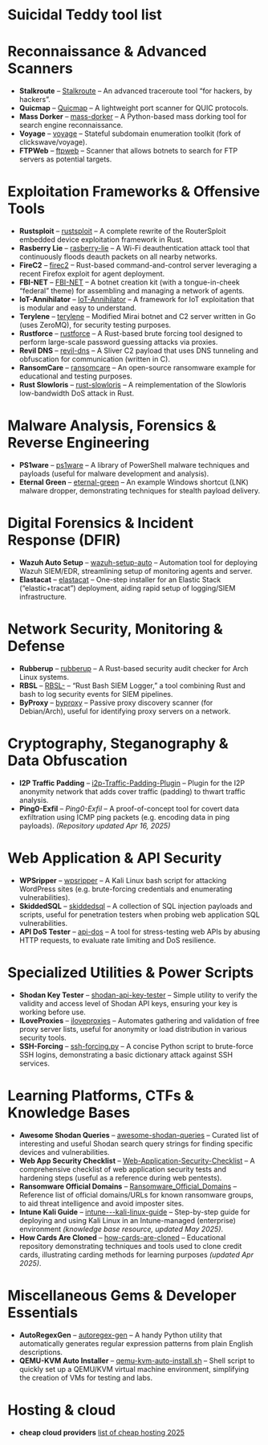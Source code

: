 # Suicidal Teddy tool list

# Reconnaissance & Advanced Scanners

* **Stalkroute** – [Stalkroute](https://github.com/s-b-repo/Stalkroute) – An advanced traceroute tool “for hackers, by hackers”.
* **Quicmap** – [Quicmap](https://github.com/s-b-repo/Quicmap) – A lightweight port scanner for QUIC protocols.
* **Mass Dorker** – [mass-dorker](https://github.com/s-b-repo/mass-dorker) – A Python-based mass dorking tool for search engine reconnaissance.
* **Voyage** – [voyage](https://github.com/s-b-repo/voyage) – Stateful subdomain enumeration toolkit (fork of clickswave/voyage).
* **FTPWeb** – [ftpweb](https://github.com/s-b-repo/ftpweb) – Scanner that allows botnets to search for FTP servers as potential targets.

# Exploitation Frameworks & Offensive Tools

* **Rustsploit** – [rustsploit](https://github.com/s-b-repo/rustsploit) – A complete rewrite of the RouterSploit embedded device exploitation framework in Rust.
* **Rasberry Lie** – [rasberry-lie](https://github.com/s-b-repo/rasberry-lie) – A Wi-Fi deauthentication attack tool that continuously floods deauth packets on all nearby networks.
* **FireC2** – [firec2](https://github.com/s-b-repo/firec2) – Rust-based command-and-control server leveraging a recent Firefox exploit for agent deployment.
* **FBI-NET** – [FBI-NET](https://github.com/s-b-repo/FBI-NET) – A botnet creation kit (with a tongue-in-cheek “federal” theme) for assembling and managing a network of agents.
* **IoT-Annihilator** – [IoT-Annihilator](https://github.com/s-b-repo/IoT-Annihilator) – A framework for IoT exploitation that is modular and easy to understand.
* **Terylene** – [terylene](https://github.com/s-b-repo/terylene) – Modified Mirai botnet and C2 server written in Go (uses ZeroMQ), for security testing purposes.
* **Rustforce** – [rustforce](https://github.com/s-b-repo/rustforce) – A Rust-based brute forcing tool designed to perform large-scale password guessing attacks via proxies.
* **Revil DNS** – [revil-dns](https://github.com/s-b-repo/revil-dns) – A Sliver C2 payload that uses DNS tunneling and obfuscation for communication (written in C).
* **RansomCare** – [ransomcare](https://github.com/s-b-repo/ransomcare) – An open-source ransomware example for educational and testing purposes.
* **Rust Slowloris** – [rust-slowloris](https://github.com/s-b-repo/rust-slowloris) – A reimplementation of the Slowloris low-bandwidth DoS attack in Rust.

# Malware Analysis, Forensics & Reverse Engineering

* **PS1ware** – [ps1ware](https://github.com/s-b-repo/ps1ware) – A library of PowerShell malware techniques and payloads (useful for malware development and analysis).
* **Eternal Green** – [eternal-green](https://github.com/s-b-repo/eternal-green) – An example Windows shortcut (LNK) malware dropper, demonstrating techniques for stealth payload delivery.

# Digital Forensics & Incident Response (DFIR)

* **Wazuh Auto Setup** – [wazuh-setup-auto](https://github.com/s-b-repo/wazuh-setup-auto) – Automation tool for deploying Wazuh SIEM/EDR, streamlining setup of monitoring agents and server.
* **Elastacat** – [elastacat](https://github.com/s-b-repo/elastacat) – One-step installer for an Elastic Stack (“elastic+tracat”) deployment, aiding rapid setup of logging/SIEM infrastructure.

# Network Security, Monitoring & Defense

* **Rubberup** – [rubberup](https://github.com/s-b-repo/rubberup) – A Rust-based security audit checker for Arch Linux systems.
* **RBSL** – [RBSL-](https://github.com/s-b-repo/RBSL-) – “Rust Bash SIEM Logger,” a tool combining Rust and bash to log security events for SIEM pipelines.
* **ByProxy** – [byproxy](https://github.com/s-b-repo/byproxy) – Passive proxy discovery scanner (for Debian/Arch), useful for identifying proxy servers on a network.

# Cryptography, Steganography & Data Obfuscation

* **I2P Traffic Padding** – [i2p-Traffic-Padding-Plugin](https://github.com/s-b-repo/i2p-Traffic-Padding-Plugin) – Plugin for the I2P anonymity network that adds cover traffic (padding) to thwart traffic analysis.
* **Ping0-Exfil** – *Ping0-Exfil* – A proof-of-concept tool for covert data exfiltration using ICMP ping packets (e.g. encoding data in ping payloads). *(Repository updated Apr 16, 2025)*

# Web Application & API Security

* **WPSripper** – [wpsripper](https://github.com/s-b-repo/wpsripper) – A Kali Linux bash script for attacking WordPress sites (e.g. brute-forcing credentials and enumerating vulnerabilities).
* **SkiddedSQL** – [skiddedsql](https://github.com/s-b-repo/skiddedsql) – A collection of SQL injection payloads and scripts, useful for penetration testers when probing web application SQL vulnerabilities.
* **API DoS Tester** – [api-dos](https://github.com/s-b-repo/api-dos) – A tool for stress-testing web APIs by abusing HTTP requests, to evaluate rate limiting and DoS resilience.

# Specialized Utilities & Power Scripts

* **Shodan Key Tester** – [shodan-api-key-tester](https://github.com/s-b-repo/shodan-api-key-tester) – Simple utility to verify the validity and access level of Shodan API keys, ensuring your key is working before use.
* **ILoveProxies** – [iloveproxies](https://github.com/s-b-repo/iloveproxies) – Automates gathering and validation of free proxy server lists, useful for anonymity or load distribution in various security tools.
* **SSH-Forcing** – [ssh-forcing.py](https://github.com/s-b-repo/ssh-forcing.py) – A concise Python script to brute-force SSH logins, demonstrating a basic dictionary attack against SSH services.

# Learning Platforms, CTFs & Knowledge Bases

* **Awesome Shodan Queries** – [awesome-shodan-queries](https://github.com/s-b-repo/awesome-shodan-queries) – Curated list of interesting and useful Shodan search query strings for finding specific devices and vulnerabilities.
* **Web App Security Checklist** – [Web-Application-Security-Checklist](https://github.com/s-b-repo/Web-Application-Security-Checklist) – A comprehensive checklist of web application security tests and hardening steps (useful as a reference during web pentests).
* **Ransomware Official Domains** – [Ransomware\_Official\_Domains](https://github.com/s-b-repo/Ransomware_Official_Domains) – Reference list of official domains/URLs for known ransomware groups, to aid threat intelligence and avoid imposter sites.
* **Intune Kali Guide** – [intune---kali-linux-guide](https://github.com/s-b-repo/intune---kali-linux-guide) – Step-by-step guide for deploying and using Kali Linux in an Intune-managed (enterprise) environment *(knowledge base resource, updated May 2025)*.
* **How Cards Are Cloned** – [how-cards-are-cloned](https://github.com/s-b-repo/how-cards-are-cloned) – Educational repository demonstrating techniques and tools used to clone credit cards, illustrating carding methods for learning purposes *(updated Apr 2025)*.

# Miscellaneous Gems & Developer Essentials

* **AutoRegexGen** – [autoregex-gen](https://github.com/s-b-repo/autoregex-gen) – A handy Python utility that automatically generates regular expression patterns from plain English descriptions.
* **QEMU-KVM Auto Installer** – [qemu-kvm-auto-install.sh](https://github.com/s-b-repo/qemu-kvm-auto-install.sh) – Shell script to quickly set up a QEMU/KVM virtual machine environment, simplifying the creation of VMs for testing and labs.

# Hosting & cloud
* **cheap cloud providers** [list of cheap hosting 2025](https://github.com/s-b-repo/cheap-hosting-list-2025)


